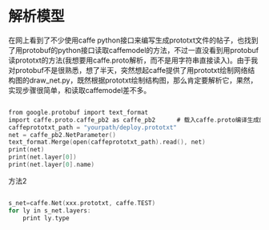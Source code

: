 # 解析模型

在网上看到了不少使用caffe python接口来编写生成prototxt文件的帖子，也找到了用protobuf的python接口读取caffemodel的方法，不过一直没看到用protobuf读prototxt的方法(我想要用caffe.proto解析，而不是用字符串直接读入)。由于我对protobuf不是很熟悉，想了半天，突然想起caffe提供了用prototxt绘制网络结构图的draw_net.py，既然根据prototxt绘制结构图，那么肯定要解析它，果然，实现步骤很简单，和读取caffemodel差不多。

```c

from google.protobuf import text_format
import caffe.proto.caffe_pb2 as caffe_pb2      # 载入caffe.proto编译生成的caffe_pb2文件
caffeprototxt_path = "yourpath/deploy.prototxt"
net = caffe_pb2.NetParameter()
text_format.Merge(open(caffeprototxt_path).read(), net)
print(net)
print(net.layer[0])
print(net.layer[0].name)

```



方法2

```c

s_net=caffe.Net(xxx.prototxt, caffe.TEST)
for ly in s_net.layers:
    print ly.type


```
